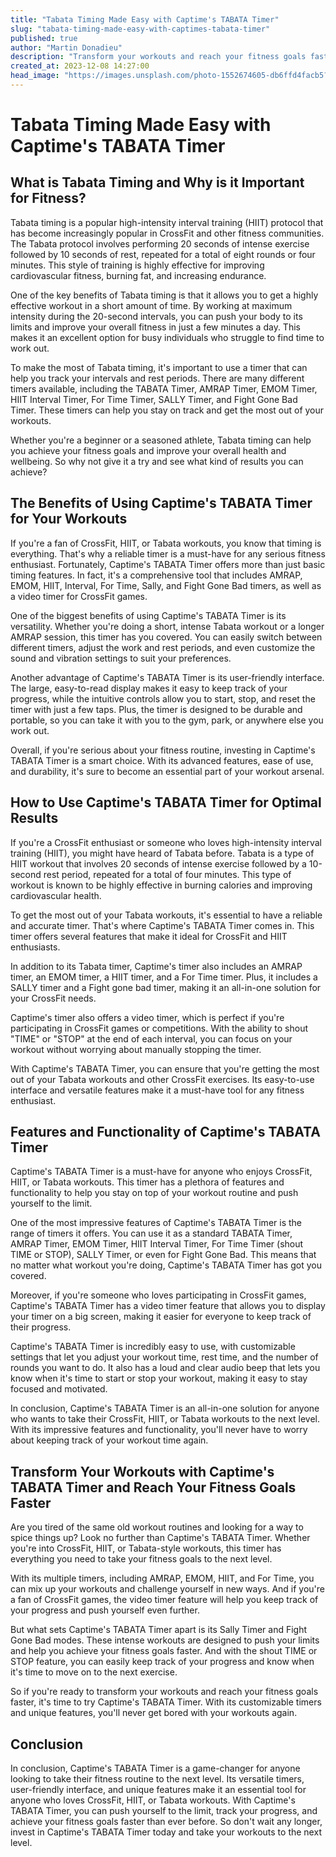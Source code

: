 ```yaml
---
title: "Tabata Timing Made Easy with Captime's TABATA Timer"
slug: "tabata-timing-made-easy-with-captimes-tabata-timer"
published: true
author: "Martin Donadieu"
description: "Transform your workouts and reach your fitness goals faster with Captime's TABATA Timer. This comprehensive timer includes multiple timers, customizable settings, and unique features for CrossFit games, Sally Timer, and Fight Gone Bad workouts. Perfect for CrossFit, HIIT, and Tabata enthusiasts."
created_at: 2023-12-08 14:27:00
head_image: "https://images.unsplash.com/photo-1552674605-db6ffd4facb5?ixlib=rb-4.0.3&q=80&fm=jpg&crop=entropy&cs=tinysrgb&w=1200"
---
```


# Tabata Timing Made Easy with Captime's TABATA Timer

## **What is Tabata Timing and Why is it Important for Fitness?**

Tabata timing is a popular high-intensity interval training (HIIT) protocol that has become increasingly popular in CrossFit and other fitness communities. The Tabata protocol involves performing 20 seconds of intense exercise followed by 10 seconds of rest, repeated for a total of eight rounds or four minutes. This style of training is highly effective for improving cardiovascular fitness, burning fat, and increasing endurance.

One of the key benefits of Tabata timing is that it allows you to get a highly effective workout in a short amount of time. By working at maximum intensity during the 20-second intervals, you can push your body to its limits and improve your overall fitness in just a few minutes a day. This makes it an excellent option for busy individuals who struggle to find time to work out.

To make the most of Tabata timing, it's important to use a timer that can help you track your intervals and rest periods. There are many different timers available, including the TABATA Timer, AMRAP Timer, EMOM Timer, HIIT Interval Timer, For Time Timer, SALLY Timer, and Fight Gone Bad Timer. These timers can help you stay on track and get the most out of your workouts.

Whether you're a beginner or a seasoned athlete, Tabata timing can help you achieve your fitness goals and improve your overall health and wellbeing. So why not give it a try and see what kind of results you can achieve?

## **The Benefits of Using Captime's TABATA Timer for Your Workouts**

If you're a fan of CrossFit, HIIT, or Tabata workouts, you know that timing is everything. That's why a reliable timer is a must-have for any serious fitness enthusiast. Fortunately, Captime's TABATA Timer offers more than just basic timing features. In fact, it's a comprehensive tool that includes AMRAP, EMOM, HIIT, Interval, For Time, Sally, and Fight Gone Bad timers, as well as a video timer for CrossFit games.

One of the biggest benefits of using Captime's TABATA Timer is its versatility. Whether you're doing a short, intense Tabata workout or a longer AMRAP session, this timer has you covered. You can easily switch between different timers, adjust the work and rest periods, and even customize the sound and vibration settings to suit your preferences.

Another advantage of Captime's TABATA Timer is its user-friendly interface. The large, easy-to-read display makes it easy to keep track of your progress, while the intuitive controls allow you to start, stop, and reset the timer with just a few taps. Plus, the timer is designed to be durable and portable, so you can take it with you to the gym, park, or anywhere else you work out.

Overall, if you're serious about your fitness routine, investing in Captime's TABATA Timer is a smart choice. With its advanced features, ease of use, and durability, it's sure to become an essential part of your workout arsenal.

## **How to Use Captime's TABATA Timer for Optimal Results**

If you're a CrossFit enthusiast or someone who loves high-intensity interval training (HIIT), you might have heard of Tabata before. Tabata is a type of HIIT workout that involves 20 seconds of intense exercise followed by a 10-second rest period, repeated for a total of four minutes. This type of workout is known to be highly effective in burning calories and improving cardiovascular health.

To get the most out of your Tabata workouts, it's essential to have a reliable and accurate timer. That's where Captime's TABATA Timer comes in. This timer offers several features that make it ideal for CrossFit and HIIT enthusiasts.

In addition to its Tabata timer, Captime's timer also includes an AMRAP timer, an EMOM timer, a HIIT timer, and a For Time timer. Plus, it includes a SALLY timer and a Fight gone bad timer, making it an all-in-one solution for your CrossFit needs.

Captime's timer also offers a video timer, which is perfect if you're participating in CrossFit games or competitions. With the ability to shout "TIME" or "STOP" at the end of each interval, you can focus on your workout without worrying about manually stopping the timer.

With Captime's TABATA Timer, you can ensure that you're getting the most out of your Tabata workouts and other CrossFit exercises. Its easy-to-use interface and versatile features make it a must-have tool for any fitness enthusiast.

## **Features and Functionality of Captime's TABATA Timer**

Captime's TABATA Timer is a must-have for anyone who enjoys CrossFit, HIIT, or Tabata workouts. This timer has a plethora of features and functionality to help you stay on top of your workout routine and push yourself to the limit. 

One of the most impressive features of Captime's TABATA Timer is the range of timers it offers. You can use it as a standard TABATA Timer, AMRAP Timer, EMOM Timer, HIIT Interval Timer, For Time Timer (shout TIME or STOP), SALLY Timer, or even for Fight Gone Bad. This means that no matter what workout you're doing, Captime's TABATA Timer has got you covered. 

Moreover, if you're someone who loves participating in CrossFit games, Captime's TABATA Timer has a video timer feature that allows you to display your timer on a big screen, making it easier for everyone to keep track of their progress. 

Captime's TABATA Timer is incredibly easy to use, with customizable settings that let you adjust your workout time, rest time, and the number of rounds you want to do. It also has a loud and clear audio beep that lets you know when it's time to start or stop your workout, making it easy to stay focused and motivated. 

In conclusion, Captime's TABATA Timer is an all-in-one solution for anyone who wants to take their CrossFit, HIIT, or Tabata workouts to the next level. With its impressive features and functionality, you'll never have to worry about keeping track of your workout time again.

## **Transform Your Workouts with Captime's TABATA Timer and Reach Your Fitness Goals Faster**

Are you tired of the same old workout routines and looking for a way to spice things up? Look no further than Captime's TABATA Timer. Whether you're into CrossFit, HIIT, or Tabata-style workouts, this timer has everything you need to take your fitness goals to the next level.

With its multiple timers, including AMRAP, EMOM, HIIT, and For Time, you can mix up your workouts and challenge yourself in new ways. And if you're a fan of CrossFit games, the video timer feature will help you keep track of your progress and push yourself even further.

But what sets Captime's TABATA Timer apart is its Sally Timer and Fight Gone Bad modes. These intense workouts are designed to push your limits and help you achieve your fitness goals faster. And with the shout TIME or STOP feature, you can easily keep track of your progress and know when it's time to move on to the next exercise.

So if you're ready to transform your workouts and reach your fitness goals faster, it's time to try Captime's TABATA Timer. With its customizable timers and unique features, you'll never get bored with your workouts again.

## **Conclusion**

In conclusion, Captime's TABATA Timer is a game-changer for anyone looking to take their fitness routine to the next level. Its versatile timers, user-friendly interface, and unique features make it an essential tool for anyone who loves CrossFit, HIIT, or Tabata workouts. With Captime's TABATA Timer, you can push yourself to the limit, track your progress, and achieve your fitness goals faster than ever before. So don't wait any longer, invest in Captime's TABATA Timer today and take your workouts to the next level.